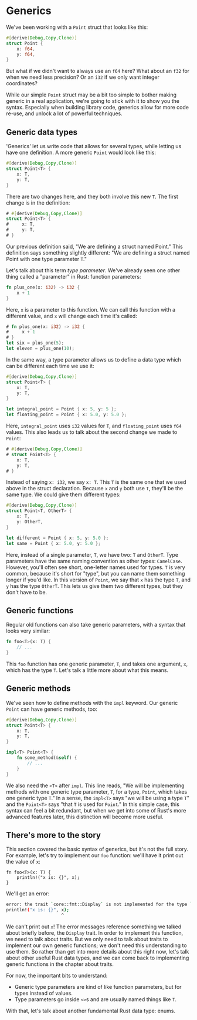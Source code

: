 # Generics

We've been working with a `Point` struct that looks like this:

```rust
#[derive(Debug,Copy,Clone)]
struct Point {
    x: f64,
    y: f64,
}
```

But what if we didn't want to always use an `f64` here? What about an `f32` for
when we need less precision? Or an `i32` if we only want integer coordinates?

While our simple `Point` struct may be a bit too simple to bother making
generic in a real application, we're going to stick with it to show you the
syntax. Especially when building library code, generics allow for more code
re-use, and unlock a lot of powerful techniques.

## Generic data types

'Generics' let us write code that allows for several types, while
letting us have one definition. A more generic `Point` would look like this:

```rust
#[derive(Debug,Copy,Clone)]
struct Point<T> {
    x: T,
    y: T,
}
```

There are two changes here, and they both involve this new `T`. The first change
is in the definition:

```rust
# #[derive(Debug,Copy,Clone)]
struct Point<T> {
#     x: T,
#     y: T,
# }
```

Our previous definition said, "We are defining a struct named Point." This
definition says something slightly different: "We are defining a struct named
Point with one type parameter `T`."

Let's talk about this term *type parameter*. We've already seen one other thing
called a "parameter" in Rust: function parameters:

```rust
fn plus_one(x: i32) -> i32 {
    x + 1
}
```

Here, `x` is a parameter to this function. We can call this function with a
different value, and `x` will change each time it's called:

```rust
# fn plus_one(x: i32) -> i32 {
#     x + 1
# }
let six = plus_one(5);
let eleven = plus_one(10);
```

In the same way, a type parameter allows us to define a data type which can be
different each time we use it:

```rust
#[derive(Debug,Copy,Clone)]
struct Point<T> {
    x: T,
    y: T,
}

let integral_point = Point { x: 5, y: 5 };
let floating_point = Point { x: 5.0, y: 5.0 };
```

Here, `integral_point` uses `i32` values for `T`, and `floating_point` uses
`f64` values. This also leads us to talk about the second change we made to `Point`:

```rust
# #[derive(Debug,Copy,Clone)]
# struct Point<T> {
    x: T,
    y: T,
# }
```

Instead of saying `x: i32`, we say `x: T`. This `T` is the same one that we
used above in the struct declaration. Because `x` and `y` both use `T`, they'll
be the same type. We could give them different types:

```rust
#[derive(Debug,Copy,Clone)]
struct Point<T, OtherT> {
    x: T,
    y: OtherT,
}

let different = Point { x: 5, y: 5.0 };
let same = Point { x: 5.0, y: 5.0 };
```

Here, instead of a single parameter, `T`, we have two: `T` and `OtherT`. Type
parameters have the same naming convention as other types: `CamelCase`.
However, you'll often see short, one-letter names used for types. `T` is very
common, because it's short for "type", but you can name them something longer
if you'd like. In this version of `Point`, we say that `x` has the type `T`,
and `y` has the type `OtherT`. This lets us give them two different types, but
they don't have to be.

## Generic functions

Regular old functions can also take generic parameters, with a syntax that looks
very similar:

```rust
fn foo<T>(x: T) {
    // ...
}
```

This `foo` function has one generic parameter, `T`, and takes one argument,
`x`, which has the type `T`. Let's talk a little more about what this means.


## Generic methods

We've seen how to define methods with the `impl` keyword. Our generic `Point`
can have generic methods, too:

```rust
#[derive(Debug,Copy,Clone)]
struct Point<T> {
    x: T,
    y: T,
}

impl<T> Point<T> {
    fn some_method(&self) {
        // ...
    }
}
```

We also need the `<T>` after `impl`. This line reads, "We will be implementing
methods with one generic type parameter, `T`, for a type, `Point`, which takes
one generic type `T`." In a sense, the `impl<T>` says "we will be using a type
`T`" and the `Point<T>` says "that `T` is used for `Point`." In this simple
case, this syntax can feel a bit redundant, but when we get into some of Rust's
more advanced features later, this distinction will become more useful.

## There's more to the story

This section covered the basic syntax of generics, but it's not the full story.
For example, let's try to implement our `foo` function: we'll have it print out
the value of `x`:

```rust,ignore
fn foo<T>(x: T) {
    println!("x is: {}", x);
}
```

We'll get an error:

```bash
error: the trait `core::fmt::Display` is not implemented for the type `T` [E0277]
println!("x is: {}", x);
                     ^
```

We can't print out `x`! The error messages reference something we talked about
briefly before, the `Display` trait. In order to implement this function, we
need to talk about traits. But we only need to talk about traits to implement
our own generic functions; we don't need this understanding to use them. So
rather than get into more details about this right now, let's talk about other
useful Rust data types, and we can come back to implementing generic functions
in the chapter about traits.

For now, the important bits to understand:

* Generic type parameters are kind of like function parameters, but for types
  instead of values.
* Type parameters go inside `<>`s and are usually named things like `T`.

With that, let's talk about another fundamental Rust data type: enums.
